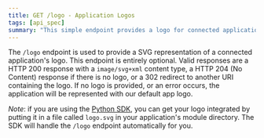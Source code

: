 ```yaml
---
title: GET /logo - Application Logos
tags: [api_spec]
summary: "This simple endpoint provides a logo for connected applications."
---
```


The `/logo` endpoint is used to provide a SVG representation of a connected application's logo.  This endpoint is entirely optional.  Valid responses are a HTTP 200 response with a `image/svg+xml` content type, a HTTP 204 (No Content) response if there is no logo, or a 302 redirect to another URI containing the logo.  If no logo is provided, or an error occurs, the application will be represented with our default app logo.

*Note*: if you are using the [Python SDK](../vizydrop/vizydrop_sdk_python.html), you can get your logo integrated by putting it in a file called `logo.svg` in your application's module directory.  The SDK will handle the `/logo` endpoint automatically for you.